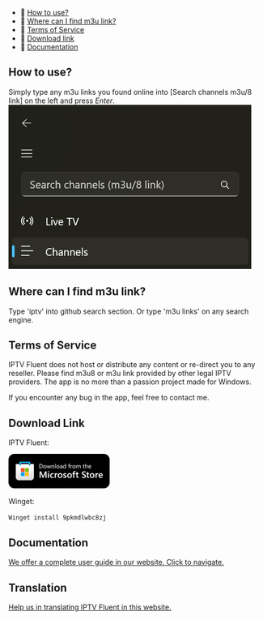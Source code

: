 - 🚀 [How to use?](#how-to-use)
- 🚀 [Where can I find m3u link?](#where-can-i-find-m3u-link)
- 🚀 [Terms of Service](#terms-of-service)
- 🚀 [Download link](#download-link)
- 🚀 [Documentation](#documentation)

## How to use?

Simply type any m3u links you found online into [Search channels m3u/8 link] on the left and press _Enter_.
![VLC Network Panel](https://github.com/JimmyRespawn/IPTV-Fluent/blob/main/SearchSectionIPTVFluent.png?raw=true)

## Where can I find m3u link?

Type 'iptv' into github search section.
Or type 'm3u links' on any search engine.

## Terms of Service
IPTV Fluent does not host or distribute any content or re-direct you to any reseller. Please find m3u8 or m3u link provided by other legal IPTV providers.
The app is no more than a passion project made for Windows.

If you encounter any bug in the app, feel free to contact me.

## Download Link
IPTV Fluent:  
<p align="left">
  <a href="https://www.microsoft.com/store/productId/9PKMDLWBC8ZJ?ocid=github" target="_blank">
    <img src="https://github.com/JimmyRespawn/IPTV-Fluent/blob/main/storeBadge.png?raw=true" width="200" alt="Store link" />
  </a>
</p>

Winget:

`Winget install 9pkmdlwbc8zj`

## Documentation
[We offer a complete user guide in our website. Click to navigate.](https://app.linjimi.com/docs/iptv/)

## Translation
[Help us in translating IPTV Fluent in this website.](https://crowdin.com/project/iptvfluent)
